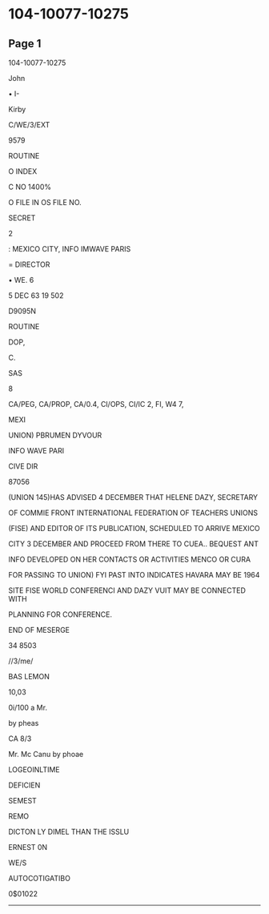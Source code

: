 # 104-10077-10275

## Page 1

104-10077-10275

John

• I-

Kirby

C/WE/3/EXT

9579

ROUTINE

O INDEX

C NO 1400%

O FILE IN OS FILE NO.

SECRET

2

: MEXICO CITY, INFO IMWAVE PARIS

= DIRECTOR

• WE. 6

5 DEC 63 19 502

D9095N

ROUTINE

DOP,

C.

SAS

8

CA/PEG, CA/PROP, CA/0.4, CI/OPS, CI/IC 2, FI, W4 7,

MEXI

UNION) PBRUMEN DYVOUR

INFO WAVE PARI

CIVE DIR

87056

(UNION 145)HAS ADVISED 4 DECEMBER THAT HELENE DAZY, SECRETARY

OF COMMIE FRONT INTERNATIONAL FEDERATION OF TEACHERS UNIONS

(FISE) AND EDITOR OF ITS PUBLICATION, SCHEDULED TO ARRIVE MEXICO

CITY 3 DECEMBER AND PROCEED FROM THERE TO CUEA.. BEQUEST ANT

INFO DEVELOPED ON HER CONTACTS OR ACTIVITIES MENCO OR CURA

FOR PASSING TO UNION) FYI PAST INTO INDICATES HAVARA MAY BE 1964

SITE FISE WORLD CONFERENCI AND DAZY VUIT MAY BE CONNECTED WITH

PLANNING FOR CONFERENCE.

END OF MESERGE

34 8503

//3/me/

BAS LEMON

10,03

0i/100 a Mr.

by pheas

CA 8/3

Mr. Mc Canu by phoae

LOGEOINLTIME

DEFICIEN

SEMEST

REMO

DICTON LY DIMEL THAN THE ISSLU

ERNEST 0N

WE/S

AUTOCOTIGATIBO

0$01022

---

